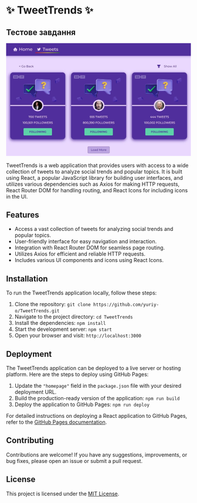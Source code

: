 # ✨ TweetTrends ✨

## Тестове завдання

![Creating repo from a template step 1](./public/preview.jpg)

TweetTrends is a web application that provides users with access to a wide
collection of tweets to analyze social trends and popular topics. It is built
using React, a popular JavaScript library for building user interfaces, and
utilizes various dependencies such as Axios for making HTTP requests, React
Router DOM for handling routing, and React Icons for including icons in the UI.

## Features

- Access a vast collection of tweets for analyzing social trends and popular
  topics.
- User-friendly interface for easy navigation and interaction.
- Integration with React Router DOM for seamless page routing.
- Utilizes Axios for efficient and reliable HTTP requests.
- Includes various UI components and icons using React Icons.

## Installation

To run the TweetTrends application locally, follow these steps:

1. Clone the repository: `git clone https://github.com/yuriy-o/TweetTrends.git`
2. Navigate to the project directory: `cd TweetTrends`
3. Install the dependencies: `npm install`
4. Start the development server: `npm start`
5. Open your browser and visit: `http://localhost:3000`

## Deployment

The TweetTrends application can be deployed to a live server or hosting
platform. Here are the steps to deploy using GitHub Pages:

1. Update the `"homepage"` field in the `package.json` file with your desired
   deployment URL.
2. Build the production-ready version of the application: `npm run build`
3. Deploy the application to GitHub Pages: `npm run deploy`

For detailed instructions on deploying a React application to GitHub Pages,
refer to the
[GitHub Pages documentation](https://docs.github.com/en/pages/getting-started-with-github-pages/creating-a-github-pages-site).

## Contributing

Contributions are welcome! If you have any suggestions, improvements, or bug
fixes, please open an issue or submit a pull request.

## License

This project is licensed under the
[MIT License](https://github.com/yuriy-o/TweetTrends/blob/main/LICENSE).
